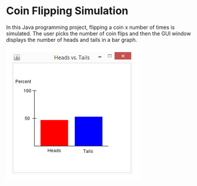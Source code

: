 # Coin Flipping Simulation

In this Java programming project, flipping a coin x number of times is simulated. The user picks the number of coin flips and then the GUI window displays the number of heads and tails in a bar graph.

![Heads vs. Tails](https://github.com/mbcolson/Academic-Programming-Projects/blob/master/Heads_vs_Tails/HeadsVTails_Screenshot.png)
